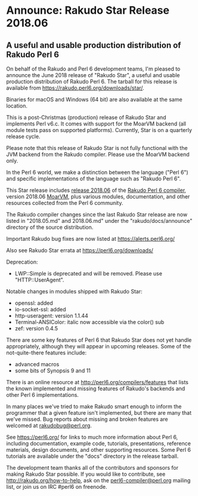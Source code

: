 # Announce: Rakudo Star Release 2018.06

## A useful and usable production distribution of Rakudo Perl 6

On behalf of the Rakudo and Perl 6 development teams, I'm pleased to announce
the June 2018 release of "Rakudo Star", a useful and usable production
distribution of Rakudo Perl 6.  The tarball for this release is available from
<https://rakudo.perl6.org/downloads/star/>.  

Binaries for macOS and Windows (64 bit) are also available at the same
location.

This is a post-Christmas (production) release of Rakudo Star and implements
Perl v6.c. It comes with support for the MoarVM backend (all module tests pass
on supported platforms).  Currently, Star is on a quarterly release cycle. 

Please note that this release of Rakudo Star is not fully functional with the
JVM backend from the Rakudo compiler. Please use the MoarVM backend only.

In the Perl 6 world, we make a distinction between the language ("Perl 6") and
specific implementations of the language such as "Rakudo Perl 6".

This Star release includes [release 2018.06] of the [Rakudo Perl 6 compiler],
version 2018.06 [MoarVM], plus various modules, documentation, and other
resources collected from the Perl 6 community.

[release 2018.06]: https://raw.githubusercontent.com/rakudo/rakudo/2018.06/docs/announce/2018.06.md
[Rakudo Perl 6 compiler]: http://github.com/rakudo/rakudo
[MoarVM]: http://moarvm.org/

The Rakudo compiler changes since the last Rakudo Star release are now listed
in "2018.05.md" and 2018.06.md" under the "rakudo/docs/announce" directory of
the source distribution.

Important Rakudo bug fixes are now listed at <https://alerts.perl6.org/>

Also see Rakudo Star errata at <https://perl6.org/downloads/>

Deprecation:

  * LWP::Simple is deprecated and will be removed. Please use "HTTP::UserAgent".

Notable changes in modules shipped with Rakudo Star:

  * openssl: added
  * io-socket-ssl: added
  * http-useragent: version 1.1.44
  * Terminal-ANSIColor: italic now accessible via the color() sub
  * zef: version 0.4.5

There are some key features of Perl 6 that Rakudo Star does not yet
handle appropriately, although they will appear in upcoming releases.
Some of the not-quite-there features include:

  * advanced macros
  * some bits of Synopsis 9 and 11

There is an online resource at <http://perl6.org/compilers/features>
that lists the known implemented and missing features of Rakudo's
backends and other Perl 6 implementations.

In many places we've tried to make Rakudo smart enough to inform the
programmer that a given feature isn't implemented, but there are many
that we've missed. Bug reports about missing and broken features are
welcomed at <rakudobug@perl.org>.

See <https://perl6.org/> for links to much more information about
Perl 6, including documentation, example code, tutorials, presentations,
reference materials, design documents, and other supporting resources.
Some Perl 6 tutorials are available under the "docs" directory in
the release tarball.

The development team thanks all of the contributors and sponsors for
making Rakudo Star possible. If you would like to contribute, see
<http://rakudo.org/how-to-help>, ask on the <perl6-compiler@perl.org>
mailing list, or join us on IRC \#perl6 on freenode.
